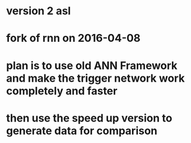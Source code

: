 # version 2 asl
# fork of rnn on 2016-04-08
# plan is to use old ANN Framework and make the trigger network work completely and faster
# then use the speed up version to generate data for comparison
